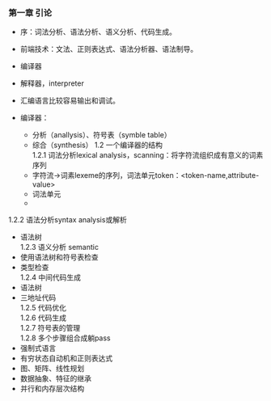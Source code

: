 ### 第一章  引论   
- 序：词法分析、语法分析、语义分析、代码生成。
- 前端技术：文法、正则表达式、语法分析器、语法制导。     

- 编译器
- 解释器，interpreter           
- 汇编语言比较容易输出和调试。
- 编译器：
  - 分析（anallysis）、符号表（symble table）
  - 综合（synthesis）
1.2 一个编译器的结构  
1.2.1 词法分析lexical analysis，scanning：将字符流组织成有意义的词素序列  
  - 字符流->词素lexeme的序列，词法单元token：<token-name,attribute-value>  
  - 词法单元  
  - 
1.2.2 语法分析syntax analysis或解析  
  -  语法树  
1.2.3 语义分析  semantic  
  - 使用语法树和符号表检查  
  - 类型检查  
1.2.4 中间代码生成    
  - 语法树    
  - 三地址代码    
1.2.5 代码优化  
1.2.6 代码生成     
1.2.7 符号表的管理    
1.2.8 多个步骤组合成躺pass  
  - 强制式语言  
  - 有穷状态自动机和正则表达式    
  - 图、矩阵、线性规划    
  - 数据抽象、特征的继承    
  - 并行和内存层次结构    
